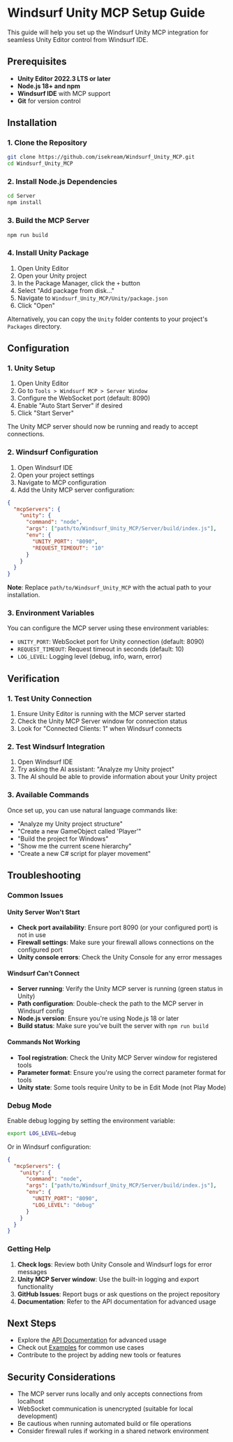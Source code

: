 # Windsurf Unity MCP Setup Guide

This guide will help you set up the Windsurf Unity MCP integration for seamless Unity Editor control from Windsurf IDE.

## Prerequisites

- **Unity Editor 2022.3 LTS or later**
- **Node.js 18+ and npm**
- **Windsurf IDE** with MCP support
- **Git** for version control

## Installation

### 1. Clone the Repository

```bash
git clone https://github.com/isekream/Windsurf_Unity_MCP.git
cd Windsurf_Unity_MCP
```

### 2. Install Node.js Dependencies

```bash
cd Server
npm install
```

### 3. Build the MCP Server

```bash
npm run build
```

### 4. Install Unity Package

1. Open Unity Editor
2. Open your Unity project
3. In the Package Manager, click the `+` button
4. Select "Add package from disk..."
5. Navigate to `Windsurf_Unity_MCP/Unity/package.json`
6. Click "Open"

Alternatively, you can copy the `Unity` folder contents to your project's `Packages` directory.

## Configuration

### 1. Unity Setup

1. Open Unity Editor
2. Go to `Tools > Windsurf MCP > Server Window`
3. Configure the WebSocket port (default: 8090)
4. Enable "Auto Start Server" if desired
5. Click "Start Server"

The Unity MCP server should now be running and ready to accept connections.

### 2. Windsurf Configuration

1. Open Windsurf IDE
2. Open your project settings
3. Navigate to MCP configuration
4. Add the Unity MCP server configuration:

```json
{
  "mcpServers": {
    "unity": {
      "command": "node",
      "args": ["path/to/Windsurf_Unity_MCP/Server/build/index.js"],
      "env": {
        "UNITY_PORT": "8090",
        "REQUEST_TIMEOUT": "10"
      }
    }
  }
}
```

**Note**: Replace `path/to/Windsurf_Unity_MCP` with the actual path to your installation.

### 3. Environment Variables

You can configure the MCP server using these environment variables:

- `UNITY_PORT`: WebSocket port for Unity connection (default: 8090)
- `REQUEST_TIMEOUT`: Request timeout in seconds (default: 10)
- `LOG_LEVEL`: Logging level (debug, info, warn, error)

## Verification

### 1. Test Unity Connection

1. Ensure Unity Editor is running with the MCP server started
2. Check the Unity MCP Server window for connection status
3. Look for "Connected Clients: 1" when Windsurf connects

### 2. Test Windsurf Integration

1. Open Windsurf IDE
2. Try asking the AI assistant: "Analyze my Unity project"
3. The AI should be able to provide information about your Unity project

### 3. Available Commands

Once set up, you can use natural language commands like:

- "Analyze my Unity project structure"
- "Create a new GameObject called 'Player'"
- "Build the project for Windows"
- "Show me the current scene hierarchy"
- "Create a new C# script for player movement"

## Troubleshooting

### Common Issues

#### Unity Server Won't Start

- **Check port availability**: Ensure port 8090 (or your configured port) is not in use
- **Firewall settings**: Make sure your firewall allows connections on the configured port
- **Unity console errors**: Check the Unity Console for any error messages

#### Windsurf Can't Connect

- **Server running**: Verify the Unity MCP server is running (green status in Unity)
- **Path configuration**: Double-check the path to the MCP server in Windsurf config
- **Node.js version**: Ensure you're using Node.js 18 or later
- **Build status**: Make sure you've built the server with `npm run build`

#### Commands Not Working

- **Tool registration**: Check the Unity MCP Server window for registered tools
- **Parameter format**: Ensure you're using the correct parameter format for tools
- **Unity state**: Some tools require Unity to be in Edit Mode (not Play Mode)

### Debug Mode

Enable debug logging by setting the environment variable:

```bash
export LOG_LEVEL=debug
```

Or in Windsurf configuration:

```json
{
  "mcpServers": {
    "unity": {
      "command": "node",
      "args": ["path/to/Windsurf_Unity_MCP/Server/build/index.js"],
      "env": {
        "UNITY_PORT": "8090",
        "LOG_LEVEL": "debug"
      }
    }
  }
}
```

### Getting Help

1. **Check logs**: Review both Unity Console and Windsurf logs for error messages
2. **Unity MCP Server window**: Use the built-in logging and export functionality
3. **GitHub Issues**: Report bugs or ask questions on the project repository
4. **Documentation**: Refer to the API documentation for advanced usage

## Next Steps

- Explore the [API Documentation](API.md) for advanced usage
- Check out [Examples](../examples/) for common use cases
- Contribute to the project by adding new tools or features

## Security Considerations

- The MCP server runs locally and only accepts connections from localhost
- WebSocket communication is unencrypted (suitable for local development)
- Be cautious when running automated build or file operations
- Consider firewall rules if working in a shared network environment 